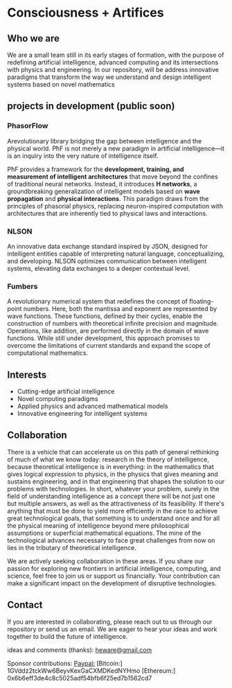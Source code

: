 # Consciousness + Artifices

## **Who we are**
We are a small team still in its early stages of formation, with the purpose of redefining artificial intelligence, advanced computing and its intersections with physics and engineering. In our repository, will be address innovative paradigms that transform the way we understand and design intelligent systems based on novel mathematics

## **projects in development (public soon)**
### **PhasorFlow**
Arevolutionary library bridging the gap between intelligence and the physical world. PħF is not merely a new paradigm in artificial intelligence—it is an inquiry into the very nature of intelligence itself. 

PħF provides a framework for the **development, training, and measurement of intelligent architectures** that move beyond the confines of traditional neural networks. Instead, it introduces **H networks**, a groundbreaking generalization of intelligent models based on **wave propagation** and **physical interactions**. This paradigm draws from the principles of phasorial physics, replacing neuron-inspired computation with architectures that are inherently tied to physical laws and interactions.

### **NLSON**  
An innovative data exchange standard inspired by JSON, designed for intelligent entities capable of interpreting natural language, conceptualizing, and developing. NLSON optimizes communication between intelligent systems, elevating data exchanges to a deeper contextual level.

### **Fumbers**  
A revolutionary numerical system that redefines the concept of floating-point numbers. Here, both the mantissa and exponent are represented by wave functions. These functions, defined by their cycles, enable the construction of numbers with theoretical infinite precision and magnitude. Operations, like addition, are performed directly in the domain of wave functions. While still under development, this approach promises to overcome the limitations of current standards and expand the scope of computational mathematics.

## **Interests**
- Cutting-edge artificial intelligence  
- Novel computing paradigms  
- Applied physics and advanced mathematical models  
- Innovative engineering for intelligent systems  

## **Collaboration**
There is a vehicle that can accelerate us on this path of general rethinking of much of what we know today: research in the theory of intelligence, because theoretical intelligence is in everything: in the mathematics that gives logical expression to physics, in the physics that gives meaning and sustains engineering, and in that engineering that shapes the solution to our problems with technologies. In short, whatever your problem, surely in the field of understanding intelligence as a concept there will be not just one but multiple answers, as well as the attractiveness of its feasibility. If there's anything that must be done to yield more efficiently in the race to achieve great technological goals, that something is to understand once and for all the physical meaning of intelligence beyond mere philosophical assumptions or superficial mathematical equations. The mine of the technological advances necessary to face great challenges from now on lies in the tributary of theoretical intelligence.

We are actively seeking collaboration in these areas. If you share our passion for exploring new frontiers in artificial intelligence, computing, and science, feel free to join us or support us financially. Your contribution can make a significant impact on the development of disruptive technologies.

## **Contact**
If you are interested in collaborating, please reach out to us through our repository or send us an email. We are eager to hear your ideas and work together to build the future of intelligence.

ideas and comments (thanks):
[heware@gmail.com](mailto:heware@gmail.com)

Sponsor contributions:
[Paypal:](https://www.paypal.me/heware)
[Bitcoin:] 1GVddz2tckWw6BeyvKexGaCXMDKedNYHmo
[Ethereum:] 0x6b6eff3de4c8c5025adf54bfb6f25ed7b1562cd7
